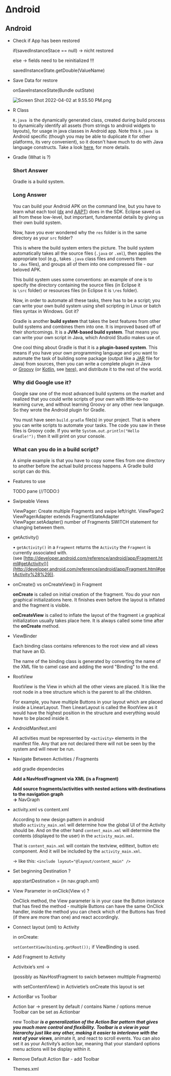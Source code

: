 # ∆ndroid



## Android

- Check if App has been restored
    
    if(savedInstanceStace == null)  → nicht restored
    
    else → fields need to be reinitialized !!! 
    
    savedInstanceState.getDouble(ValueName)
    
- Save Data for restore
    
    onSaveInstanceState(Bundle outState) 
    
    ![Screen Shot 2022-04-02 at 9.55.50 PM.png](%E2%88%86ndroid%205b37d5be72d142308f63e2e1bf21d81f/Screen_Shot_2022-04-02_at_9.55.50_PM.png)
    
- R Class
    
    `R.java`
     is the dynamically generated class, created during build process to dynamically identify all assets (from strings to android widgets to layouts), for usage in java classes in Android app. Note this `R.java`
     is Android specific (though you may be able to duplicate it for other platforms, its very convenient), so it doesn't have much to do with Java language constructs. Take a look [here](http://knowledgefolders.com/akc/display?url=displaynoteimpurl&ownerUserId=satya&reportId=2883), for more details.
    
- Gradle (What is ?)
    
    ### Short Answer
    
    Gradle is a build system.
    
    ### Long Answer
    
    You can build your Android APK on the command line, but you have to learn what each tool ([dx](https://stackoverflow.com/tags/dx/info) and [AAPT](https://developer.android.com/studio/command-line/aapt2)) does in the SDK. Eclipse saved us all from these low-level, but important, fundamental details by giving us their own build system.
    
    Now, have you ever wondered why the `res` folder is in the same directory as your `src` folder?
    
    This is where the build system enters the picture. The build system automatically takes all the source files (`.java` or `.xml`), then applies the appropriate tool (e.g., takes `.java` class files and converts them to `.dex` files), and groups all of them into one compressed file - our beloved APK.
    
    This build system uses some conventions: an example of one is to specify the directory containing the source files (in Eclipse it is `\src` folder) or resources files (in Eclipse it is `\res` folder).
    
    Now, in order to automate all these tasks, there has to be a script; you can write your own build system using shell scripting in Linux or batch files syntax in Windows. Got it?
    
    Gradle is another **build system** that takes the best features from other build systems and combines them into one. It is improved based off of their shortcomings. It is a **JVM-based build system**. That means you can write your own script in Java, which Android Studio makes use of.
    
    One cool thing about Gradle is that it is a **plugin-based system**. This means if you have your own programming language and you want to automate the task of building some package (output like a [JAR](https://en.wikipedia.org/wiki/JAR_%28file_format%29) file for Java) from sources, then you can write a complete plugin in Java or [Groovy](https://en.wikipedia.org/wiki/Groovy_%28programming_language%29) (or [Kotlin](https://en.wikipedia.org/wiki/Kotlin_(programming_language)), see [here](https://blog.gradle.org/kotlin-meets-gradle)), and distribute it to the rest of the world.
    
    ### Why did Google use it?
    
    Google saw one of the most advanced build systems on the market and realized that you could write scripts of your own with little-to-no learning curve, and without learning Groovy or any other new language. So they wrote the Android plugin for Gradle.
    
    You must have seen `build.gradle` file(s) in your project. That is where you can write scripts to automate your tasks. The code you saw in these files is Groovy code. If you write `System.out.println("Hello Gradle!");` then it will print on your console.
    
    ### What can you do in a build script?
    
    A simple example is that you have to copy some files from one directory to another before the actual build process happens. A Gradle build script can do this.
    
- Features to use
    
    TODO pane  (//TODO:)
    

- Swipeable Views
    
    ViewPager: 
    Create multiple Fragments and swipe left/right. 
    ViewPager2
    ViewPagerAdapter extends FragmentStateAdapter
    ViewPager.setAdapter()
    number of Fragments
    SWITCH statement for changing between them. 
    
- getActivity()
    
    • `getActivity()` in a `Fragment` returns the `Activity` the `Fragment` is currently associated with. (see [http://developer.android.com/reference/android/app/Fragment.html#getActivity()](http://developer.android.com/reference/android/app/Fragment.html#getActivity%28%29)).
    
- onCreate() vs onCreateView() in Fragment
    
    **onCreate** is called on initial creation of the fragment. You do your non graphical initializations here. It finishes even before the layout is inflated and the fragment is visible.
    
    **onCreateView** is called to inflate the layout of the fragment i.e graphical initialization usually takes place here. It is always called some time after the **onCreate** method.
    
- ViewBinder
    
    Each binding class contains references to the root view and all views that have an ID.
    
    The name of the binding class is generated by converting the name of the XML file to camel case and adding the word "Binding" to the end.
    
- RootView
    
    RootView is the View in which all the other views are placed. It is like the root node in a tree structure which is the parent to all the children.
    
    For example, you have multiple Buttons in your layout which are placed inside a LinearLayout. Then LinearLayout is called the RootView as it would have the highest position in the structure and everything would have to be placed inside it.
    
- AndroidManifest.xml
    
    All activities must be represented by `<activity>`
    elements in the manifest file. Any that are not declared there will not be seen by the system and will never be run.
    
- Navigate Between Activities / Fragments
    
    add gradle dependecies 
    
    **Add a NavHostFragment via XML  (is a Fragment)**
    
    **Add source fragments/activities with nested actions with destinations to the navigation graph  
    →**  NavGraph <action>
    
- activity.xml  vs  content.xml
    
    According to new design pattern in android studio `activity_main.xml` will determine how the global UI of the Activity should be. And on the other hand `content_main.xml` will determine the contents (displayed to the user)  in the `activity_main.xml`.
    
    That is `content_main.xml` will contain the textview, edittext, button etc component. And it will be included by the `activity_main.xml`. 
    
    → like this: `<include layout="@layout/content_main" />`
    
- Set beginning Destination ?
    
    app:startDestination =       (in nav.graph.xml) 
    
- View Parameter in onClick(View v) ?
    
    OnClick method, the View parameter is in your case the Button instance that has fired the method - multiple Buttons can have the same OnClick handler, inside the method you can check which of the Buttons has fired (if there are more than one) and react accordingly.
    
- Connect layout (xml) to Activity
    
    in onCreate: 
    
    `setContentView(binding.getRoot());`  if ViewBinding is used. 
    
- Add Fragment to Activity
    
    Activitxie’s xml → <fragment>  
    
    (possibly as NavHostFragment to swich between multtiple Fragments) 
    
    with setContentView() in Activietie’s onCreate this layout is set 
    
- ActionBar vs Toolbar
    
    Action bar → present by default / contains Name / options menue 
    Toolbar can be set as Actionbar
    
    new Toolbar  ***is a generalization of the Action Bar pattern that gives you much more control and flexibility.***
    ***Toolbar is a view in your hierarchy just like any other, making it easier to interleave with the rest of your views***, animate it, and react to scroll events. You can also set it as your Activity’s action bar, meaning that your standard options menu actions will be display within it.
    
- Remove Default Action Bar  - add Toolbar
    
    Themes.xml <style>  .... .NoActionBar
    Remove all references in java (like onCreate) to action bar
    
    See Tutorial for Add Toolbar in Clipboard. 
    needs own xml file for toolbar 
    
    make Activity extend AppCompatActivity 
    setSupportActionBar()
    
- Default ActionBar
    
    shows Title → Label in Manifest 
    
    change name for each activity in manifest <activity> label=
    
- Visual ActionBar Icon
    
    in activitie’s onCreate: 
    
    ```
    getSupportActionBar().setDisplayShowHomeEnabled(true);
    getSupportActionBar().setIcon(R.drawable.ic_launcher_foreground);
    
    alt: 
    add:
    app:navigationIcon="@drawable/ic_action_navigation_menu">
    to the <android.support.v7.widget.Toolbar tag
    ```
    
- Clickable ActionBar Icon
    
    If you're looking for a clickable icon, you need to use `.setHomeAsUpIndicator`
     and handle it in your `onOptionsItemSelected`.
    
- AppCompat
    
    if used  use getSupportActionBar() vs get ActionBar 
    
- Add Menu to ActionBar / ToolBar
    
    r click on res > create xml file > choose type menu
    
    override onCreateOptionsMenue in Activity 
    
    getMenuInflater().inflate(xml file)
    
     onMenuItemClick() 
    
- **Add Action Button**
    
    action_button.xml with menu item in res > menu
    
    in Activity: onCreateOptionsMenu 
    
    `inflater.inflate(R.menu*action_button*, menu);`
    
- ActionBar Icon
    
    `actionbar.setIcon(R.drawable.*ic_launcher_foreground*);`
    
- Create new Icon
    
    res > new > vector asset  
    
- onCreate vs onCreateView
    
    Activity has no onCreateView ? !!!
    
- onCreateOptionsMenu
    
    You use onCreateOptionsMenu() to specify the options menu for an activity. In this method, you can inflate your menu resource (defined in XML) into the Menu provided in the callback.
    
- OptionsMenu
    
    The options menu is where you should include actions and other options that are relevant to the current activity context, such as "Search," "Compose email," and "Settings.” If you've developed your application for **Android 3.0 (API level 11) and higher**, items from the options menu are available in the app bar. By default, the system
    places all items in the action overflow, which the user can reveal with the action overflow icon on the right side of the app bar (or by pressing the device *Menu* button, if available). To enable quick access to important actions, you can promote a few items to appear in the app bar by adding`android:showAsAction="ifRoom"` to the corresponding `<item>`elements (see figure2).
    
- Context menu and contextual action mode
    
    A context menu is a [floating menu](https://developer.android.com/guide/topics/ui/menus#FloatingContextMenu) that appears when the
    user performs a long-click on an element. It provides actions that affect the selected content or context frame.
    
- set up SearchView in OptionsMenu
    
    ```
    public boolean onCreateOptionsMenu(Menumenu) {
    MenuInflaterinflater = getMenuInflater();
        inflater.inflate(R.menu.search_view, menu);
        finalMenuItemsearchItem = menu.findItem(R.id.app_bar_search);
        finalSearchViewsearchView=(SearchView) searchItem.getActionView();
        searchView.setOnQueryTextListener(this);
    		return super.onCreateOptionsMenu(menu);
    }
    ```
    
- set up the RecyclerView
    
    implement own Adapter class: 
    
    ```java
    public class **RecyclerViewAdapter** extends **RecyclerView**.**Adapter**<**RecyclerViewAdapter**.**ViewHolder**>
    
    In Activity: (below)
    ```
    
    ```java
    recyclerView = findViewById(R.id.re
    recyclerView.setLayoutManager(new L
    adapter = new RecyclerViewAdapter(t
    adapter.setClickListener(this);
    recyclerView.setAdapter(adapter);
    ```
    
- What does ViewHolder do ?
    
    in its constructor, the binding of View (like TextViet etc.) with Layout elements happens. 
    
    ```java
     onBindViewholder(ViewHolder holder, int position) 
    ```
    
    in Adapter is where pos of list Items and Bindings in holder are connected
    
- set up  RecyclerviewAdapter and ViewHolder
    
    in RecyclerViewAdapter: 
    → we set the content for TextView etc. in onBindViewHolder Method in Adapter !!!
    
    ```java
    // binds the data to the TextView in each row
    @Override
    public void onBindViewHolder(ViewHolder holder, int position) {
    Modul modul = mData.get(position);
        holder.nameTextView.setText(modul.name);
       ;
    }
    ```
    
    ```java
    // inflates the row layout from xml when needed
    @Override
    public ViewHolder onCreateViewHolder(ViewGroupparent, int viewType) {
    View view = mInflater.inflate(R.layout.recyclerview_row, parent, false);
    return new ViewHolder(view);
    }
    
    // stores and recycles views as they are scrolled off screen
        public class ViewHolder extends RecyclerView.ViewHolder implements View.OnClickListener {
            TextView nameTextView;
            TextView timeTextView;
    
            ViewHolder(View itemView) {
                super(itemView);
                nameTextView = itemView.findViewById(R.id.modul_name);
                timeTextView = itemView.findViewById(R.id.modul_time);
                itemView.setOnClickListener(this);
            }
    
            @Override
            public void onClick(View view) {
                if (mClickListener != null) mClickListener.onItemClick(view, getAdapterPosition());
            }
        }
    
        // convenience method for getting data at click position
        Modul getItem(int id) {
            return mData.get(id);
        }
    
        // allows clicks events to be caught
        void setClickListener(ItemClickListener itemClickListener) {
            this.mClickListener = itemClickListener;
        }
    
        // parent activity will implement this method to respond to click events
        public interface ItemClickListener {
            void onItemClick(View view, int position);
        }
    
        @Override
        public void onBindViewHolder(@NonNull ViewHolder holder, int position, @NonNull List<Object> payloads) {
            super.onBindViewHolder(holder, position, payloads);
    
        }
    ```
    
- ViewModel
    
    • The [ViewModel](https://developer.android.com/reference/android/arch/lifecycle/ViewModel.html) class is designed to hold and manage UI-related data in a life-cycle conscious way. This allows data to survive configuration changes such as screen rotations.
    
- Application for Data
    
    see stackoverflow article 
    
- Search Bar in Actionbar
    
    res > create new menu item xml
    add searchitem from palette
    actionViewClass: `androidx.appcompat.widget.SearchView`
    add lines to onCreateOptionsMenu (same as actionbutton)
    +
    
    ```
        final MenuItem searchItem = menu.findItem(R.id.<idOfMenuItem>);
        final SearchView searchView = (SearchView) searchItem.getActionView();
        searchView.setOnQueryTextListener(this);
    ```
    
    Activity implements OnQuerryTextListener
    
- Action View
    
    An *action view* is an action that provides rich functionality within the app bar. For example, a search action view allows the user to type their search text in the app bar, without having to change activities or fragments.
    
- Assets vs Storage
    
    Also, a quick reminder: assets are read-only at runtime. Use [internal storage](https://commonsware.com/blog/2014/04/07/storage-situation-internal-storage.html), [external storage](https://commonsware.com/blog/2014/04/08/storage-situation-external-storage.html), or [the Storage Access Framework](http://developer.android.com/guide/topics/providers/document-provider.html) for read/write content
    
- get file from Assets
    
    **`AssetManager** assetManager = getAssets();`
    
    `inputStream =  assetManager.open("data.xls");`
    
- Context
    
    As the name suggests, it's the context of the current state of the application/object. It lets newly-created objects understand what has been going on. Typically you call it to get information regarding another part of your program (activity and package/application).
    
    You can get the context by invoking `getApplicationContext()`, `getContext()`, `getBaseContext()` or `this` (when in a class that extends from `Context`, such as the Application, Activity, Service and IntentService classes).
    
- Read files
    - xls:
    
    `implementation "org.apache.poi:poi:3.17"`
    
    `Workbook workbook = new HSSFWorkbook(inputStream);`
    
    - Jsoup HTML Parser:
    
    **`Document** doc =` **`Jsoup.***parse*(inputStream, "UTF-8", "http://example.com/");`
    

ReadCode: 

ReadErrors: O

Knxwledge: O

- General Android Dev Concept
    
    add xml for Context and View Elements (Activity, Fragment, TextView etc. ) 
    
    inflate xml in relevant activity/fragment
    
    manipulate properties with java
    
- Gradle Dependency Basics
    
    [Managing Dependencies of JVM Projects](https://docs.gradle.org/current/userguide/dependency_management_for_java_projects.html)
    

- Key Shortcuts:
    
    
    | cmd + left/right | mov cursor  |
    | --- | --- |
    | cont + left/right | swipe screens |
    | shift + opt + down | highlight curr. line |
- Dates
    
    Woche 1 - 2 (Abgabe bis 29.4.)
    
    - *Installation + Einarbeitung in Android*
    
    Abnahme: nur in Übungen von Tutoren
    
    Donnerstag 5.5. Vorlesungszeit (12-14): Zusätzliche Sprechstunde zur App-Anforderungen (Hörsaal B)
    
    Woche 3 – 6 (Abgabe bis 22.5.)• *1. Ausbaustufe des Projekts (Milestone 1)*
    
    Abnahme: Donnerstag 2.6. mit Prof. Flek in der Vorlesungzeit (12-14, ggf. auch 14-16) oder in der Übungszeit in der Woche (außer Dienstag)
    
    Woche 7 – 9 (Abgabe bis 17.6.)• *2. Ausbaustufe (Milestone 2)*
    
    Abnahme: Donnerstag 23.6. mit Prof. Flek in der Vorlesungzeit (12-14, ggf. auch 14-16) oder in der Übungszeit in der Woche (außer Dienstag)
    
    Woche 10 – 12 (Abgabe bis 8.7.)• *3. Ausbaustufe (Milestone 3)*
    
    Abnahme: Donnerstag 21.7. mit Prof. Flek in der Vorlesungzeit (12-14 ggf. auch 14-16) oder in der Übungszeit in der Woche (außer Dienstag)
    
    Woche 13 – 15 (Abgabe bis 29.7.)
    
    - *Abrundung des Projekts*
    - Abschlusspräsentation der Ergebnisse und Rücksprachen
    
    Abnahme: Donnerstag 4.8. mit Prof. Flek in der Vorlesungzeit (12-14) oder in der Übungszeit in die Woche
    
- Info
    
    RecyclerView mit Adapter für die Darstellung mit SearchView zum Suchen
    
    Dafür spricht, dass suchergebnisse  bei RecyclerView super einfach mit recyclerView.swapAdapter() geupdatet werden können. ListView wäre auch eine option würde aber eher davon abraten, weil die Performance schlechter ist und allg. weniger  flexibel. 
    
    xls File mithilfe der Tags <Row> und <Cell> parsen. Der Tutor hat mir dafür JSoup empfohlen: 
    
    ```
    Document doc = null;
    try {
        doc =Jsoup.parse(inputStream, "UTF-8", "http://example.com/");
    } catch (IOExceptione) {
        e.printStackTrace();
    }
    
    Elements rows = doc.getElementsByTag("Row");
    → so kann man auf jede Zeile der Tabelle einzeln zugreifen. 
    ```
    
    Duplikate zusammenfassen (nach Superschlüssel z.B. Ver.nr ) 
    
    Datenklasse “Modul” mit allen (wichtigen?) Informationen zu den Modulen. 
    
    Einfache ArrayList zum Speichern aller Modul Instanzen. Es gäbe auch komplizierere Datenstrukturen z.B. im Guave Paket von Google, aber die einfache Lösung wird für diese Datenmenge auch schon ausreichen, glaube ich. 
    

android_∫:

- UML
    - RecyclerView UML (Analysemodell ? - check doc)
        - Shared Preferences for local user data
        - SQL for seperate storage (later on; we would need server)
    - obvious parts (like Activity etc.)
    - partial views UML - ok ?
    - Joda Time for von, bis Felder ?
- Patterns (see article: [https://www.raywenderlich.com/18409174-common-design-patterns-and-app-architectures-for-android](https://www.raywenderlich.com/18409174-common-design-patterns-and-app-architectures-for-android))
    - Builder
    - Singleton
    - Factory
    - Adapter (recylcerView)
    - MVC
    - Observer
    - Command
- persist user data (Application Object ? )
    - internal sql database
    - Shared Preferences
    
    FoPra Technologies: (find out what will be used to start learning soon!!!) 
    
    - Java GUI: SWT/JFace
    - ionic Framework
    
    - RecyclerView
        
        [Simple Android RecyclerView example](https://stackoverflow.com/questions/40584424/simple-android-recyclerview-example)
        
    - SearchView vs. RecyclerView
        
        SearchView provides Search Input Field 
        
        Recyclerview / ListView displays the results 
        
    
    - method stops execution after throw statement
    - Diff. Interface vs Abstract Class
        
        I**nterface:**
        
        Every single Method declared in an Interface will have to be implemented in the subclass. Only Events, Delegates, Properties (C#) and Methods can exist in a Interface. A class can implement multiple Interfaces.
        
        **Abstract Class:**
        
        Only Abstract methods have to be implemented by the subclass. An Abstract class can have normal methods with implementations. Abstract class can also have class variables beside Events, Delegates, Properties and Methods. A class can only implement one abstract class only due non-existence of Multi-inheritance in C#.
        
        Abstract Class abstrahiert konkrete Ausprägungen (Abstract:pilot, heliPilot,planePilot etc.). Ein Interface stellt eine Menge an abstrakten Methoden zur Verfügung, die von verschiedenartige Klassen implementiert werden können (Zusatzausbildung Safety Officer). 
        
        *I went to pilot training and became a USAF (US Air Force) pilot. At that point I wasn't qualified to fly anything, and had to attend aircraft type training. Once I qualified, I was a pilot (Abstract class) and a C-141 pilot (concrete class). At one of my assignments, I was given an additional duty: Safety Officer. Now I was still a pilot and a C-141 pilot, but I also performed Safety Officer duties (I implemented ISafetyOfficer, so to speak). A pilot wasn't required to be a safety officer, other people could have done it as well.*
        
    - == vs equals()  !!!
        
        `==` compares object references, it checks to see if the two operands point to the same object (not *equivalent* objects, the **same** object).
        
    - Diff. Methode überladen vs. Methode überschreiben
    
    
    - How to fix “nonsenical errors” Problem in IDE after import new Project?
    
    file > invalidate caches and restart
    
    - + rebuild project
- where to add launch configurations in intelliJ ?
    
    → these are options and arguments added to the main method’s args (as in main(string[] args)
    
    Go to: 
    
    run > Debug Configuration   
    
    → VM args need to be selected seperately
    
- where are the artifacts managed by maven stored?
    
    `.m2` folder is the default folder used by maven to store its:
    
    - `settings.xml` file which specifies properties, like the central repository to download your dependencies, the location of the so-called `localRepository`
    - by default, the `localRepository` in which maven stores all the dependencies your project might need to run.
- ***JUnit Jupiter***
    
    **Unit Jupiter**
     is the combination of the new [programming model](https://junit.org/junit5/docs/current/user-guide/#writing-tests)
     and [extension model](https://junit.org/junit5/docs/current/user-guide/#extensions)
     for writing tests and extensions in JUnit 5. The Jupiter sub-project provides a `TestEngine`
     for running Jupiter based tests on the platform.
    
- IRC
    
    > `Internet Relay Chat (IRC) is a protocol for live interactive Internet text messaging (chat) or synchronous conferencing. It is mainly designed for group communication in discussion forums, called channels, but also allows one-to-one communication via private message as well as chat and data transfer, including file sharing.`
    > 
    
    [Every Programmer should use IRC](https://www.fizerkhan.com/blog/posts/every-programmer-should-use-irc)
    
- PMD
    
    Simply put, PMD is **a source code analyzer to find common programming flaws like unused variables, empty catch blocks, unnecessary object creation, and so forth**. It supports Java, JavaScript, Salesforce.com Apex, PLSQL, Apache Velocity, XML, XSL.
    

- git - merge branch into master
    
    If you want to merge your branch to master on remote, follow the below steps:
    
    1. push your branch say 'br-1' to remote using `git push origin br-1`.
    2. switch to master branch on your local repository using `git checkout master`.
    3. update local master with remote master using `git pull origin master`.
    4. merge br-1 into local master using `git merge br-1`. This may give you conflicts which need to be resolved and changes committed before moving further.
    5. Once merge of br-1 to master on local is committed, push local master to remote master using `git push origin master`.
- git - add file to commit after git commit
    
    ```
    # edited file-that-i-remember.txt
    git add file-that-i-remember.txt
    git commit
    
    # realize you forgot a file
    git add file-that-i-forgot.txt
    git commit --amend --no-edit
    ```
    
- git push
- git - revert changes to last commit
    
    This will undo any changes you've made to tracked files and restore deleted files:
    
    `git reset HEAD --hard`   (head am Ende?)
    
- Taenzer Tipp - how to merge changes
    
    create new local branch
    merge remote master into new local - see if worked
    if so - merge that back into remote master
    

git clone (beim ersten Mal)

git checkout -b branchName //neuer lokaler branch 

// make changes 

git add —all 

git commit -m “message” 

git push origin branchName  
